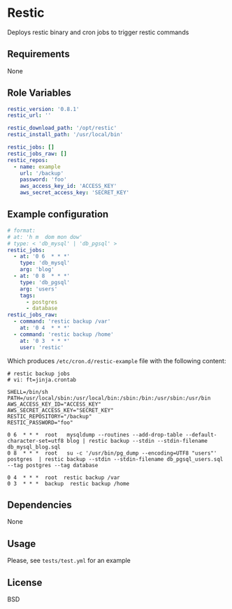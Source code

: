 Restic
=======

Deploys restic binary and cron jobs to trigger restic commands

Requirements
------------

None

Role Variables
--------------

```yaml
restic_version: '0.8.1'
restic_url: ''

restic_download_path: '/opt/restic'
restic_install_path: '/usr/local/bin'

restic_jobs: []
restic_jobs_raw: []
restic_repos:
  - name: example
    url: '/backup'
    password: 'foo'
    aws_access_key_id: 'ACCESS_KEY'
    aws_secret_access_key: 'SECRET_KEY'
```

Example configuration
---------------------

```yaml
# format:
# at: 'h m  dom mon dow'
# type: < 'db_mysql' | 'db_pgsql' >
restic_jobs:
  - at: '0 6  * * *'
    type: 'db_mysql'
    arg: 'blog'
  - at: '0 8  * * *'
    type: 'db_pgsql'
    arg: 'users'
    tags:
      - postgres
      - database
restic_jobs_raw:
  - command: 'restic backup /var'
    at: '0 4  * * *'
  - command: 'restic backup /home'
    at: '0 3  * * *'
    user: 'restic'
```

Which produces `/etc/cron.d/restic-example` file with the following content:

```
# restic backup jobs
# vi: ft=jinja.crontab

SHELL=/bin/sh
PATH=/usr/local/sbin:/usr/local/bin:/sbin:/bin:/usr/sbin:/usr/bin
AWS_ACCESS_KEY_ID="ACCESS_KEY"
AWS_SECRET_ACCESS_KEY="SECRET_KEY"
RESTIC_REPOSITORY="/backup"
RESTIC_PASSWORD="foo"

0 6  * * *  root   mysqldump --routines --add-drop-table --default-character-set=utf8 blog | restic backup --stdin --stdin-filename db_mysql_blog.sql
0 8  * * *  root   su -c '/usr/bin/pg_dump --encoding=UTF8 "users"' postgres  | restic backup --stdin --stdin-filename db_pgsql_users.sql --tag postgres --tag database

0 4  * * *  root  restic backup /var
0 3  * * *  backup  restic backup /home
```


Dependencies
------------

None


Usage
-----

Please, see `tests/test.yml` for an example

License
-------

BSD
